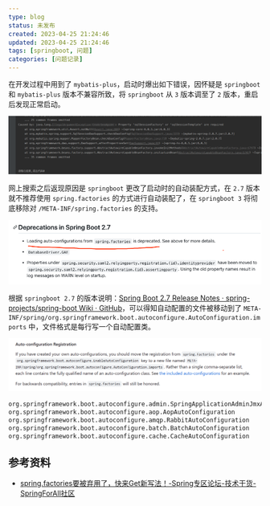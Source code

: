```yaml
---
type: blog
status: 未发布
created: 2023-04-25 21:24:46
updated: 2023-04-25 21:24:46
tags: [springboot, 问题]
categories: [问题记录]
---
```


在开发过程中用到了 `mybatis-plus`，启动时爆出如下错误，因怀疑是 `springboot` 和 `mybatis-plus` 版本不兼容所致，将 `springboot` 从 `3` 版本调至了 `2` 版本，重启后发现正常启动。

![](附件/image/springboot%203%20自动装配方式更改_image_1.png)

网上搜索之后返现原因是 `springboot` 更改了启动时的自动装配方式，在 `2.7` 版本就不推荐使用 `spring.factories` 的方式进行自动装配了，在 `springboot 3` 将彻底移除对 `/META-INF/spring.factories` 的支持。

![](附件/image/springboot%203%20自动装配方式更改_image_2.png)

根据 `springboot 2.7` 的版本说明：[Spring Boot 2.7 Release Notes · spring-projects/spring-boot Wiki · GitHub](https://github.com/spring-projects/spring-boot/wiki/Spring-Boot-2.7-Release-Notes#changes-to-auto-configuration)，可以得知自动配置的文件被移动到了 `META-INF/spring/org.springframework.boot.autoconfigure.AutoConfiguration.imports` 中，文件格式是每行写一个自动配置类。

![](附件/image/springboot%203%20自动装配方式更改_image_3.png)

```
org.springframework.boot.autoconfigure.admin.SpringApplicationAdminJmxAutoConfiguration
org.springframework.boot.autoconfigure.aop.AopAutoConfiguration
org.springframework.boot.autoconfigure.amqp.RabbitAutoConfiguration
org.springframework.boot.autoconfigure.batch.BatchAutoConfiguration
org.springframework.boot.autoconfigure.cache.CacheAutoConfiguration
```

## 参考资料

- [spring.factories要被弃用了，快来Get新写法！-Spring专区论坛-技术干货-SpringForAll社区](http://spring4all.com/forum-post/1638)
